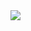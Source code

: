 <img src="https://capsule-render.vercel.app/api?type=waving&color=auto&height=200&section=header&text=KIM_SH'S&fontSize=90" />

<!--
**kimshhhhh/kimshhhhh** is a ✨ _special_ ✨ repository because its `README.md` (this file) appears on your GitHub profile.

Here are some ideas to get you started:

- 🔭 I’m currently working on ...
- 🌱 I’m currently learning ...
- 👯 I’m looking to collaborate on ...
- 🤔 I’m looking for help with ...
- 💬 Ask me about ...
- 📫 How to reach me: ...
- 😄 Pronouns: ...
- ⚡ Fun fact: ...
-->
